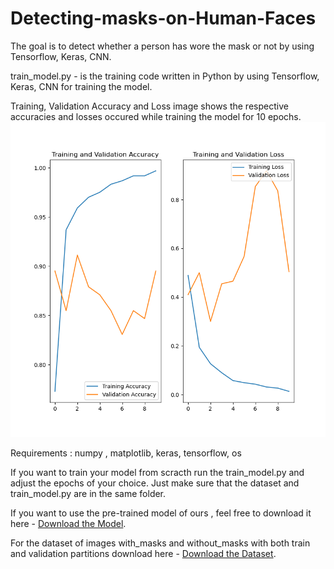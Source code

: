 # Detecting-masks-on-Human-Faces

The goal is to detect whether a person has wore the mask or not by using Tensorflow, Keras, CNN.

train_model.py - is the training code written in Python by using Tensorflow, Keras, CNN for training the model.

Training, Validation Accuracy and Loss image shows the respective accuracies and losses occured while training the model for 10 epochs.
![Accuracy and Loss Image](https://github.com/saikumargandhi/Detecting-masks-on-Human-Faces/blob/main/Training%2C%20Validation%20Accuracy%20and%20Loss.png?raw=true)

Requirements : numpy , matplotlib, keras, tensorflow, os

If you want to train your model from scracth run the train_model.py and adjust the epochs of your choice. Just make sure that the dataset and train_model.py are in the same folder.

If you want to use the pre-trained model of ours , feel free to download it here - <a href="https://drive.google.com/file/d/1UKsPtmMt8c_nwttWhMfvJzEXQ9CdB4VZ/view?usp=sharing">Download the Model</a>. 

For the dataset of images with_masks and without_masks with both train and validation partitions download here - <a href="https://drive.google.com/drive/folders/11UNdC9jgGYaIlEjbnlKsTXwMXVX-fEC9?usp=sharing">Download the Dataset</a>.

